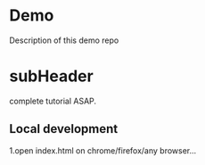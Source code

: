 # Demo

Description of this demo repo

# subHeader

complete tutorial ASAP.

## Local development

1.open index.html on chrome/firefox/any browser...